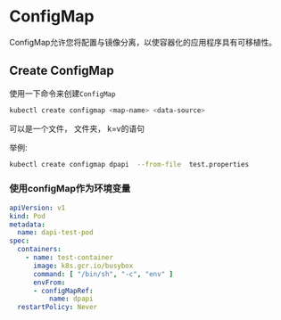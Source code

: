 # ConfigMap

ConfigMap允许您将配置与镜像分离，以使容器化的应用程序具有可移植性。


## Create ConfigMap

使用一下命令来创建```ConfigMap```

```sh
kubectl create configmap <map-name> <data-source>
```

<data-source> 可以是一个文件， 文件夹， k=v的语句

举例:

```sh
kubectl create configmap dpapi  --from-file  test.properties
```

### 使用configMap作为环境变量

```yml
apiVersion: v1
kind: Pod
metadata:
  name: dapi-test-pod
spec:
  containers:
    - name: test-container
      image: k8s.gcr.io/busybox
      command: [ "/bin/sh", "-c", "env" ]
      envFrom:
      - configMapRef:
          name: dpapi
  restartPolicy: Never
```

